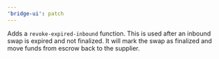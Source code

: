 ```yaml
---
'bridge-ui': patch
---
```


Adds a `revoke-expired-inbound` function. This is used after an inbound swap is expired and not finalized. It will mark the swap as finalized and move funds from escrow back to the supplier.
